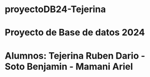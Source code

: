 # proyectoDB24-Tejerina
# Proyecto de Base de datos 2024
# Alumnos: Tejerina Ruben Dario - Soto Benjamin - Mamani Ariel 
